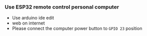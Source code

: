 ### Use ESP32 remote control personal computer
* Use arduino ide edit
* web on internet
* Please connect the computer power button to `GPIO 23` position
